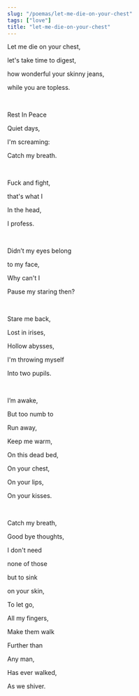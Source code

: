 ```yaml
---
slug: "/poemas/let-me-die-on-your-chest"
tags: ["love"]
title: "let-me-die-on-your-chest"
---
```

Let me die on your chest,

let's take time to digest,

how wonderful your skinny jeans,

while you are topless.

&nbsp;

Rest In Peace

Quiet days,

I'm screaming:

Catch my breath.

&nbsp;

Fuck and fight,

that's what I

In the head,

I profess.

&nbsp;

Didn’t my eyes belong

to my face,

Why can't I

Pause my staring then?

&nbsp;

Stare me back,

Lost in irises,

Hollow abysses,

I'm throwing myself

Into two pupils.

&nbsp;

I’m awake,

But too numb to

Run away,

Keep me warm,

On this dead bed,

On your chest,

On your lips,

On your kisses.

&nbsp;

Catch my breath,

Good bye thoughts,

I don't need

none of those

but to sink

on your skin,

To let go,

All my fingers,

Make them walk

Further than

Any man,

Has ever walked,

As we shiver.